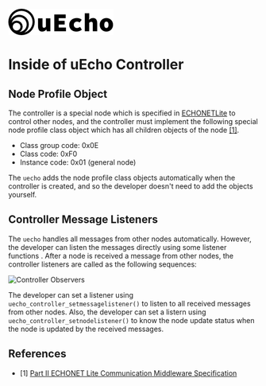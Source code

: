 ![logo](img/logo.png)

# Inside of uEcho Controller

## Node Profile Object

The controller is a special node which is specified in [ECHONETLite][enet] to control other nodes, and the controller must implement the following special node profile class object which has all children objects of the node [\[1\]][enet-spec].

- Class group code: 0x0E
- Class code: 0xF0
- Instance code: 0x01 (general node)

The `uecho` adds the node profile class objects automatically when the controller is created, and so the developer doesn't need to add the objects yourself.

## Controller Message Listeners

The `uecho` handles all messages from other nodes automatically. However, the developer can listen the messages directly using some listener functions . After a node is received a message from other nodes, the controller listeners are called as the following sequences:

![Controller Observers](img/controller_msgListener.png)

The developer can set a listener using `uecho_controller_setmessagelistener()` to listen to all received messages from other nodes. Also, the developer can set a listern using `uecho_controller_setnodelistener()` to know the node update status when the node is updated by the received messages.

## References

- \[1\] [Part II ECHONET Lite Communication Middleware Specification][enet-spec]

[enet]:http://echonet.jp/english/
[enet-spec]:https://echonet.jp/spec_object_rp_en/
